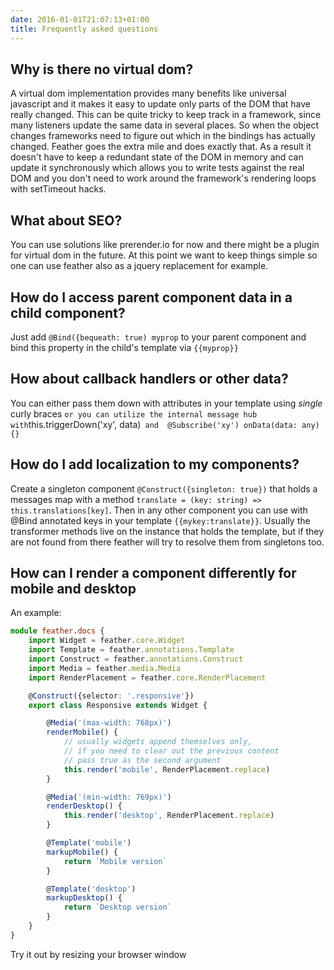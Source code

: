 ```yaml
---
date: 2016-01-01T21:07:13+01:00
title: Frequently asked questions
---
```

## Why is there no virtual dom?

A virtual dom implementation provides many benefits like universal javascript
and it makes it easy to update only parts of the DOM that have really changed.
This can be quite tricky to keep track in a framework, since many listeners 
update the same data in several places. So when the object changes frameworks
need to figure out which in the bindings has actually changed. Feather goes
the extra mile and does exactly that. As a result it doesn't have to keep a
redundant state of the DOM in memory and can update it synchronously which
allows you to write tests against the real DOM and you don't need to work 
around the framework's rendering loops with setTimeout hacks.

## What about SEO?

You can use solutions like prerender.io for now and there might be a plugin
for virtual dom in the future. At this point we want to keep things simple
so one can use feather also as a jquery replacement for example.

## How do I access parent component data in a child component?

Just add `@Bind({bequeath: true) myprop` to your parent component and bind 
this property in the child's template via `{{myprop}}`

## How about callback handlers or other data?

You can either pass them down with attributes in your template using *single*
curly braces <child callback={onChangeSomething}/>` or you can utilize
the internal message hub with `this.triggerDown('xy', data)` and 
@Subscribe('xy') onData(data: any) {}`

## How do I add localization to my components?

Create a singleton component `@Construct({singleton: true})` that holds a 
messages map with a method `translate = (key: string) => this.translations[key]`.
Then in any other component you can use with @Bind annotated keys in your template 
`{{mykey:translate}}`. Usually the transformer methods live on the instance
that holds the template, but if they are not found from there feather will try
to resolve them from singletons too.

## How can I render a component differently for mobile and desktop

An example: 

```typescript
module feather.docs {
    import Widget = feather.core.Widget
    import Template = feather.annotations.Template
    import Construct = feather.annotations.Construct
    import Media = feather.media.Media
    import RenderPlacement = feather.core.RenderPlacement

    @Construct({selector: '.responsive'})
    export class Responsive extends Widget {

        @Media('(max-width: 768px)')
        renderMobile() {
            // usually widgets append themselves only, 
            // if you need to clear out the previous content
            // pass true as the second argument
            this.render('mobile', RenderPlacement.replace) 
        }

        @Media('(min-width: 769px)')
        renderDesktop() {
            this.render('desktop', RenderPlacement.replace)
        }

        @Template('mobile')
        markupMobile() {
            return `Mobile version`
        }

        @Template('desktop')
        markupDesktop() {
            return `Desktop version`
        }
    }
}
```
Try it out by resizing your browser window

<div class="responsive demo"></div>



